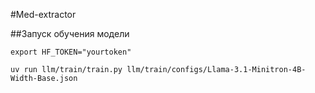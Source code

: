 #Med-extractor

##Запуск обучения модели

`export HF_TOKEN="yourtoken"`

`uv run llm/train/train.py llm/train/configs/Llama-3.1-Minitron-4B-Width-Base.json`